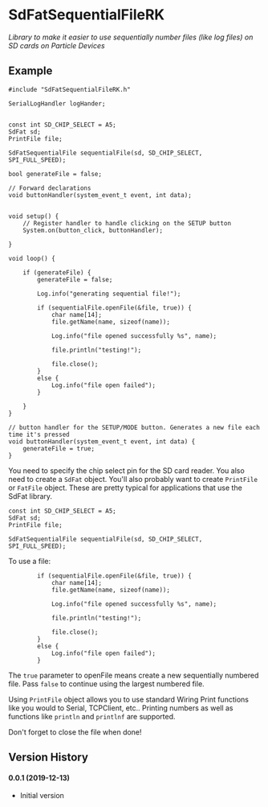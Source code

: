 # SdFatSequentialFileRK

*Library to make it easier to use sequentially number files (like log files) on SD cards on Particle Devices*


## Example

```
#include "SdFatSequentialFileRK.h"

SerialLogHandler logHander;


const int SD_CHIP_SELECT = A5;
SdFat sd;
PrintFile file;

SdFatSequentialFile sequentialFile(sd, SD_CHIP_SELECT, SPI_FULL_SPEED);

bool generateFile = false;

// Forward declarations
void buttonHandler(system_event_t event, int data);


void setup() {
	// Register handler to handle clicking on the SETUP button
	System.on(button_click, buttonHandler);

}

void loop() {

	if (generateFile) {
		generateFile = false;

		Log.info("generating sequential file!");

		if (sequentialFile.openFile(&file, true)) {
			char name[14];
			file.getName(name, sizeof(name));

			Log.info("file opened successfully %s", name);

			file.println("testing!");

			file.close();
		}
		else {
			Log.info("file open failed");
		}

	}
}

// button handler for the SETUP/MODE button. Generates a new file each time it's pressed
void buttonHandler(system_event_t event, int data) {
	generateFile = true;
}
```

You need to specify the chip select pin for the SD card reader. You also need to create a `SdFat` object. You'll also probably want to create `PrintFile` or `FatFile` object. These are pretty typical for applications that use the SdFat library.

```
const int SD_CHIP_SELECT = A5;
SdFat sd;
PrintFile file;

SdFatSequentialFile sequentialFile(sd, SD_CHIP_SELECT, SPI_FULL_SPEED);
```

To use a file:

```
		if (sequentialFile.openFile(&file, true)) {
			char name[14];
			file.getName(name, sizeof(name));

			Log.info("file opened successfully %s", name);

			file.println("testing!");

			file.close();
		}
		else {
			Log.info("file open failed");
		}
```

The `true` parameter to openFile means create a new sequentially numbered file. Pass `false` to continue using the largest numbered file.

Using `PrintFile` object allows you to use standard Wiring Print functions like you would to Serial, TCPClient, etc.. Printing numbers as well as functions like `println` and `printlnf` are supported.

Don't forget to close the file when done!


## Version History

#### 0.0.1 (2019-12-13)

- Initial version

